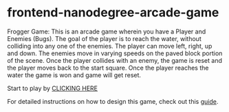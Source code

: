 frontend-nanodegree-arcade-game
===============================

Frogger Game:
This is an arcade game wherein you have a Player and Enemies (Bugs). The goal of the player is to reach the water, without colliding into any one of the enemies. The player can move left, right, up and down. The enemies move in varying speeds on the paved block portion of the scene. Once the player collides with an enemy, the game is reset and the player moves back to the start square. Once the player reaches the water the game is won and game will get reset.

Start to play by [CLICKING HERE](https://htmlpreview.github.io/?https://github.com/rathisoft/frontend-nanodegree-arcade-game/blob/master/index.html)


For detailed instructions on how to design this game, check out this [guide](https://docs.google.com/document/d/1v01aScPjSWCCWQLIpFqvg3-vXLH2e8_SZQKC8jNO0Dc/pub?embedded=true).